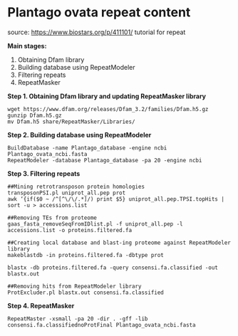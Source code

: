# Plantago ovata repeat content

source: https://www.biostars.org/p/411101/ tutorial for repeat

**Main stages:**
1. Obtaining Dfam library
2. Building database using RepeatModeler
3. Filtering repeats
4. RepeatMasker

**Step 1. Obtaining Dfam library and updating RepeatMasker library**
```
wget https://www.dfam.org/releases/Dfam_3.2/families/Dfam.h5.gz
gunzip Dfam.h5.gz
mv Dfam.h5 share/RepeatMasker/Libraries/
```

**Step 2. Building database using RepeatModeler**
```
BuildDatabase -name Plantago_database -engine ncbi Plantago_ovata_ncbi.fasta
RepeatModeler -database Plantago_database -pa 20 -engine ncbi
```

**Step 3. Filtering repeats**
```
##Mining retrotransposon protein homologies
transposonPSI.pl uniprot_all.pep prot
awk ‘{if($0 ~ /^[^\/\/.*]/) print $5} uniprot_all.pep.TPSI.topHits | sort -u > accessions.list

##Removing TEs from proteome
gaas_fasta_removeSeqFromIDlist.pl -f uniprot_all.pep -l accessions.list -o proteins.filtered.fa

##Creating local database and blast-ing proteome against RepeatModeler library
makeblastdb -in proteins.filtered.fa -dbtype prot

blastx -db proteins.filtered.fa -query consensi.fa.classified -out blastx.out

##Removing hits from RepeatModeler library
ProtExcluder.pl blastx.out consensi.fa.classified
```

**Step 4. RepeatMasker**

```
RepeatMaster -xsmall -pa 20 -dir . -gff -lib consensi.fa.classifiednoProtFinal Plantago_ovata_ncbi.fasta
```

